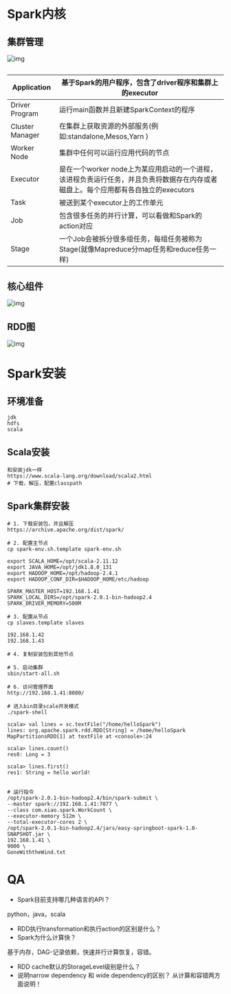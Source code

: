 # Spark内核

## 集群管理

![img](https://cdn.nlark.com/yuque/0/2021/png/10386414/1626567780584-1ce6f39d-6297-465d-bfe1-b7e6ab616132.png)

## 

| Application     | 基于Spark的用户程序，包含了driver程序和集群上的executor      |
| --------------- | ------------------------------------------------------------ |
| Driver Program  | 运⾏main函数并且新建SparkContext的程序                       |
| Cluster Manager | 在集群上获取资源的外部服务(例如:standalone,Mesos,Yarn )      |
| Worker Node     | 集群中任何可以运⾏应⽤代码的节点                             |
| Executor        | 是在⼀个worker node上为某应⽤启动的⼀个进程，该进程负责运⾏任务，并且负责将数据存在内存或者磁盘上。每个应⽤都有各⾃独⽴的executors |
| Task            | 被送到某个executor上的⼯作单元                               |
| Job             | 包含很多任务的并⾏计算，可以看做和Spark的action对应          |
| Stage           | ⼀个Job会被拆分很多组任务，每组任务被称为Stage(就像Mapreduce分map任务和reduce任务⼀样) |

## 核心组件

![img](https://cdn.nlark.com/yuque/0/2021/png/10386414/1626567818507-be305ad4-100a-4363-9e80-f495860aae0e.png)

## RDD图

![img](https://cdn.nlark.com/yuque/0/2021/png/10386414/1626567854247-ea014b42-b17e-40a3-9de0-047020d7923f.png)

# Spark安装

## 环境准备

```plain
jdk
hdfs
scala
```

## Scala安装

```plain
和安装jdk一样
https://www.scala-lang.org/download/scala2.html
# 下载，解压，配置classpath
```

## Spark集群安装

```plain
# 1. 下载安装包，并且解压
https://archive.apache.org/dist/spark/

# 2. 配置主节点
cp spark-env.sh.template spark-env.sh

export SCALA_HOME=/opt/scala-2.11.12
export JAVA_HOME=/opt/jdk1.8.0_131
export HADOOP_HOME=/opt/hadoop-2.4.1
export HADOOP_CONF_DIR=$HADOOP_HOME/etc/hadoop

SPARK_MASTER_HOST=192.168.1.41
SPARK_LOCAL_DIRS=/opt/spark-2.0.1-bin-hadoop2.4
SPARK_DRIVER_MEMORY=500M

# 3. 配置从节点
cp slaves.template slaves

192.168.1.42
192.168.1.43

# 4. 复制安装包到其他节点

# 5. 启动集群
sbin/start-all.sh

# 6. 访问管理界面
http://192.168.1.41:8080/

# 进入bin目录scale开发模式
./spark-shell

scala> val lines = sc.textFile("/home/helloSpark")
lines: org.apache.spark.rdd.RDD[String] = /home/helloSpark MapPartitionsRDD[1] at textFile at <console>:24

scala> lines.count()
res0: Long = 3

scala> lines.first()
res1: String = hello world!


# 运行指令
/opt/spark-2.0.1-bin-hadoop2.4/bin/spark-submit \
--master spark://192.168.1.41:7077 \
--class com.xiao.spark.WorkCount \
--executor-memory 512m \
--total-executor-cores 2 \
/opt/spark-2.0.1-bin-hadoop2.4/jars/easy-springboot-spark-1.0-SNAPSHOT.jar \
192.168.1.41 \
9000 \
GoneWiththeWind.txt
```



# QA

- Spark目前⽀持哪⼏种语⾔的API？

python，java，scala

- RDD执⾏transformation和执⾏action的区别是什么？
- Spark为什么计算快？

基于内存，DAG-记录依赖，快速并行计算恢复，容错。 

- RDD cache默认的StorageLevel级别是什么？ 
- 说明narrow dependency 和 wide dependency的区别？ 从计算和容错两⽅⾯说明！